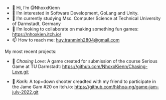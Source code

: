 - 👋 Hi, I’m @NhoxxKienn
- 👀 I’m interested in Software Development, GoLang and Unity.
- 🌱 I’m currently studying Msc. Computer Science at Technical University of Darmstadt, Germany
- 💞️ I’m looking to collaborate on making something fun games: https://nhoxkien.itch.io/
- 📫 How to reach me: huy.tranminh2804@gmail.com

My most recent projects:
- 🦜 *Chasing Love*: A game created for submission of the course Serious Game at TU Darmstadt: https://github.com/NhoxxKienn/Chasing-Love.git 

- 🔫 *Karik*: A top=down shooter creadted with my friend to participate in the Jame Gam #20 on itch.io: https://github.com/hkhoa-ng/game-jam-july-2022.git


<!---
NhoxxKienn/NhoxxKienn is a ✨ special ✨ repository because its `README.md` (this file) appears on your GitHub profile.
You can click the Preview link to take a look at your changes.
--->
